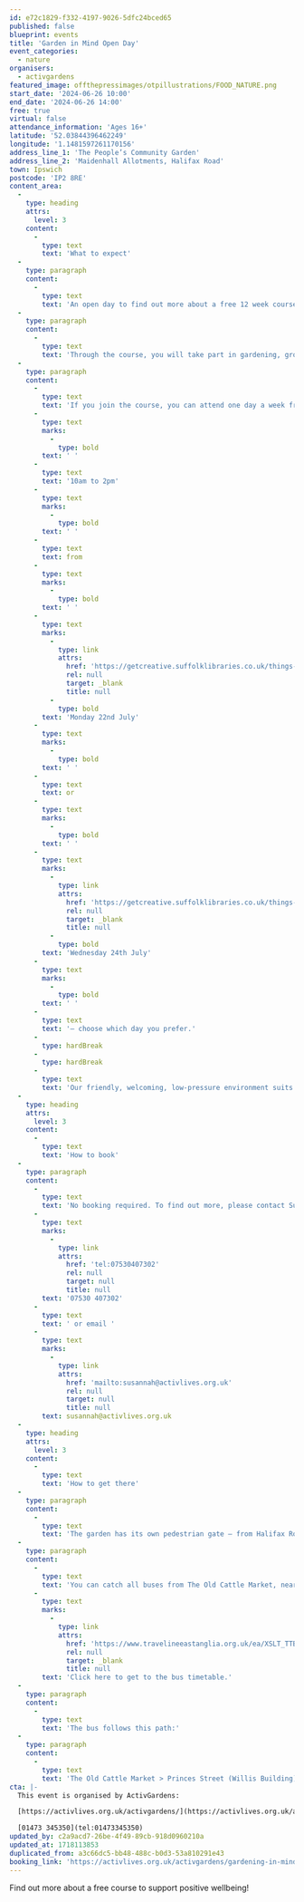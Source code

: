 ```yaml
---
id: e72c1829-f332-4197-9026-5dfc24bced65
published: false
blueprint: events
title: 'Garden in Mind Open Day'
event_categories:
  - nature
organisers:
  - activgardens
featured_image: offthepressimages/otpillustrations/FOOD_NATURE.png
start_date: '2024-06-26 10:00'
end_date: '2024-06-26 14:00'
free: true
virtual: false
attendance_information: 'Ages 16+'
latitude: '52.03844396462249'
longitude: '1.1481597261170156'
address_line_1: 'The People’s Community Garden'
address_line_2: 'Maidenhall Allotments, Halifax Road'
town: Ipswich
postcode: 'IP2 8RE'
content_area:
  -
    type: heading
    attrs:
      level: 3
    content:
      -
        type: text
        text: 'What to expect'
  -
    type: paragraph
    content:
      -
        type: text
        text: 'An open day to find out more about a free 12 week course supporting your mental wellbeing. '
  -
    type: paragraph
    content:
      -
        type: text
        text: 'Through the course, you will take part in gardening, growing and environmental activities, with the option to get involved in bee-keeping too. '
  -
    type: paragraph
    content:
      -
        type: text
        text: 'If you join the course, you can attend one day a week from'
      -
        type: text
        marks:
          -
            type: bold
        text: ' '
      -
        type: text
        text: '10am to 2pm'
      -
        type: text
        marks:
          -
            type: bold
        text: ' '
      -
        type: text
        text: from
      -
        type: text
        marks:
          -
            type: bold
        text: ' '
      -
        type: text
        marks:
          -
            type: link
            attrs:
              href: 'https://getcreative.suffolklibraries.co.uk/things-to-do/gardening-in-mind-summer-mondays'
              rel: null
              target: _blank
              title: null
          -
            type: bold
        text: 'Monday 22nd July'
      -
        type: text
        marks:
          -
            type: bold
        text: ' '
      -
        type: text
        text: or
      -
        type: text
        marks:
          -
            type: bold
        text: ' '
      -
        type: text
        marks:
          -
            type: link
            attrs:
              href: 'https://getcreative.suffolklibraries.co.uk/things-to-do/gardening-in-mind-summer-wednesdays'
              rel: null
              target: _blank
              title: null
          -
            type: bold
        text: 'Wednesday 24th July'
      -
        type: text
        marks:
          -
            type: bold
        text: ' '
      -
        type: text
        text: '– choose which day you prefer.'
      -
        type: hardBreak
      -
        type: hardBreak
      -
        type: text
        text: 'Our friendly, welcoming, low-pressure environment suits people who are living with severe mental ill health. We offer a broad-based, well-rounded and multi-faceted learning /volunteering programme. We connect people into a community project which feels like a family and promotes healthy lifestyles.'
  -
    type: heading
    attrs:
      level: 3
    content:
      -
        type: text
        text: 'How to book'
  -
    type: paragraph
    content:
      -
        type: text
        text: 'No booking required. To find out more, please contact Susannah on '
      -
        type: text
        marks:
          -
            type: link
            attrs:
              href: 'tel:07530407302'
              rel: null
              target: null
              title: null
        text: '07530 407302'
      -
        type: text
        text: ' or email '
      -
        type: text
        marks:
          -
            type: link
            attrs:
              href: 'mailto:susannah@activlives.org.uk'
              rel: null
              target: null
              title: null
        text: susannah@activlives.org.uk
  -
    type: heading
    attrs:
      level: 3
    content:
      -
        type: text
        text: 'How to get there'
  -
    type: paragraph
    content:
      -
        type: text
        text: 'The garden has its own pedestrian gate – from Halifax Road, walk down the roadway (not accessible to vehicles from either end), keeping the allotment site on your left and Bourne Vale Social Club on your right – the gate is a short walk along the pavement on the left hand side. From Wherstead Road, look out for Orwell’s furniture shop and turn into the roadway opposite, which leads under the railway bridge (if you are in a car, park between the trees – if you go under the bridge you may get stuck or have a long way to reverse), walk up the roadway, pass the main allotment gates, and our pedestrian gate will be on your right.'
  -
    type: paragraph
    content:
      -
        type: text
        text: 'You can catch all buses from The Old Cattle Market, near The Buttermarket shopping mall. '
      -
        type: text
        marks:
          -
            type: link
            attrs:
              href: 'https://www.travelineeastanglia.org.uk/ea/XSLT_TTB_REQUEST?language=en&dateDay=20130813&command=direct&net=suf&line=02016&sup=%20&project=y08&direction=R&contentFilter=TIMINGPOINTS&outputFormat=0&itdLPxx_displayHeader=false&itdLPxx_operatorCodeForTTB=731IB'
              rel: null
              target: _blank
              title: null
        text: 'Click here to get to the bus timetable.'
  -
    type: paragraph
    content:
      -
        type: text
        text: 'The bus follows this path:'
  -
    type: paragraph
    content:
      -
        type: text
        text: 'The Old Cattle Market > Princes Street (Willis Building) > Burrell Road > Stoke Street > Austin Street > Wherstead Road > Luther Road > Belstead Avenue > Maidenhall Approach > then a short walk along Halifax Road until you reach the garden.'
cta: |-
  This event is organised by ActivGardens:

  [https://activlives.org.uk/activgardens/](https://activlives.org.uk/activgardens/) 

  [01473 345350](tel:01473345350)
updated_by: c2a9acd7-26be-4f49-89cb-918d0960210a
updated_at: 1718113853
duplicated_from: a3c66dc5-bb48-488c-b0d3-53a810291e43
booking_link: 'https://activlives.org.uk/activgardens/gardening-in-mind/'
---
```

Find out more about a free course to support positive wellbeing!